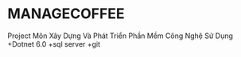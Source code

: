 # MANAGECOFFEE
Project Môn Xây Dựng Và Phát Triển Phần Mềm
Công Nghệ Sử Dụng
+Dotnet 6.0
+sql server
+git


